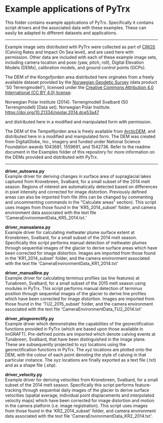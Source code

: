 # Example applications of PyTrx
This folder contains example applications of PyTrx. Specifically it contains script drivers and the associated data with these examples. These can easily be adapted to different datasets and applications.<br>

<hr>

Example image sets distributed with PyTrx were collected as part of <a href="https://www.researchinsvalbard.no/project/7037">CRIOS</a> (Calving Rates and Impact On Sea level), and are used here with permission. Other data are included with each of these example image sets, including camera location and pose (yaw, pitch, roll), Digital Elevation Models (DEMs), calibration models, and ground control points (GCPs). <br>

The DEM of the Kongsfjorden area distributed here orginates from a freely available dataset provided by the <a href="https://geodata.npolar.no/">Norwegian Geodetic Survey</a> (data product 'S0 Terrengmodell'), licensed under the <a href="https://creativecommons.org/licenses/by/4.0/">Creative Commons Attribution 4.0 International (CC BY 4.0) license</a>:<br>

Norwegian Polar Institute (2014). Terrengmodell Svalbard (S0 Terrengmodell) [Data set]. Norwegian Polar Institute. https://doi.org/10.21334/npolar.2014.dce53a47

and distributed here in a modified and manipulated form with permission. 

The DEM of the Tempelfjorden area is freely available from <a href="">ArcticDEM</a>, and distributed here in a modified and manipulated form. The DEM was created from DigitalGlobe, Inc., imagery and funded under National Science Foundation awards 1043681, 1559691, and 1542736. Refer to the readme document in the Examples folder of this repository for more information on the DEMs provided and distributed with PyTrx.

<hr>

<b>driver_autoarea.py</b>
<br>Example driver for deriving changes in surface area of supraglacial lakes captured from Kronebreen, Svalbard, for a small subset of the 2014 melt season. Regions of interest are automatically detected based on differences in pixel intensity and corrected for image distortion. Previously defined areas can also be imported from file (this can be changed by commenting and uncommenting commands in the "Calculate areas" section). This script uses images from those found in the 'KR5_2014_subset' folder, and camera environment data associated with the text file 'CameraEnvironmentData_KR5_2014.txt.'

<b>driver_manualarea.py</b>
<br>Example driver for calculating meltwater plume surface extent at Kronebreen, Svalbard, for a small subset of the 2014 melt season. Specifically this script performs manual detection of meltwater plumes through sequential images of the glacier to derive surface areas which have been corrected for image distortion. Images are imported from those found in the 'KR1_2014_subset' folder, and the camera environment associated with the text file 'CameraEnvironmentData_KR1_2014.txt'

<b>driver_manualline.py</b>
<br>Example driver for calculating terminus profiles (as line features) at Tunabreen, Svalbard, for a small subset of the 2015 melt season using modules in PyTrx. This script performs manual detection of terminus position through sequential images of the glacier to derive line profiles which have been corrected for image distortion. Images are imported from those found in the 'TU2_2015_subset' folder, and the camera environment associated with the text file 'CameraEnvironmentData_TU2_2014.txt'

<b>driver_ptsgeorectify.py</b>
<br>Example driver which demonstrates the capabilities of the georectification functions provided in PyTrx (which are based upon those available in ImGRAFT). Pre-defined points are imported which denote calving events at Tunabreen, Svalbard, that have been distinguished in the image plane. These are subsequently projected to xyz locations using the georectification functions in PyTrx. The xyz locations are plotted onto the DEM, with the colour of each point denoting the style of calving in that particular instance. The xyz locations are finally exported as a text file (.txt) and as a shape file (.shp).

<b>driver_velocity.py</b>
<br>Example driver for deriving velocities from Kronebreen, Svalbard, for a small subset of the 2014 melt season. Specifically this script performs feature-tracking through sequential daily images of the glacier to derive surface velocities (spatial average, individual point displacements and interpolated velocity maps) which have been corrected for image distortion and motion in the camera platform (i.e. image
registration). This script uses images from those found in the 'KR2_2014_subset' folder, and camera environment data associated with the text file 'CameraEnvironmentData_KR2_2014.txt'.
